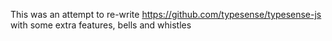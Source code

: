 This was an attempt to re-write https://github.com/typesense/typesense-js with some extra features, bells and whistles
